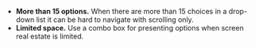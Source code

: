 - **More than 15 options.** When there are more than 15 choices in a drop-down list it can be hard to navigate with scrolling only.
- **Limited space.** Use a combo box for presenting options when screen real estate is limited.
